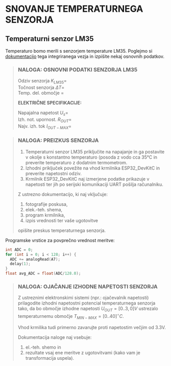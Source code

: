 # SNOVANJE TEMPERATURNEGA SENZORJA

## Temperaturni senzor LM35

Temperaturo bomo merili s senzorjem temperature LM35. Poglejmo si [dokumentacijo](https://www.ti.com/lit/ds/symlink/lm35.pdf) tega integriranega vezja in izpišite nekaj osnovnih podatkov.

> ### NALOGA: OSNOVNI PODATKI SENZORJA LM35  
>
> Odziv senzorja $K_{LM35} =$  
> Točnost senzorja $\Delta T =$  
> Temp. del. območje =  
>  
> **ELEKTRIČNE SPECIFIKACIJE:**  
>  
> Napajalna napetost $U_s =$  
> Izh. not. upornost. $R_{OUT} =$  
> Najv. izh. tok $I_{OUT-MAX} =$  

> ### NALOGA: PREIZKUS SENZORJA  
>  
> 1. Temperaturni senzor LM35 priključite na napajanje in ga postavite v okolje s konstantno temperaturo (posoda z vodo cca 35°C in preverite temperaturo z dodatnim termometrom.
> 2. Izhodni priključek povežite na vhod krmilnika ESP32_DevKitC in preverite napetostni odziv.
> 3. Krmilnik ESP32_DevKitC naj izmerjene podatke prikazuje v napetosti ter jih po serijski komunikaciji UART pošilja računalniku.
>  
> Z ustrezno dokumentacijo, ki naj vključuje:
>
>   1. fotografije poskusa,
>   2. elek.-teh. shema,
>   3. program krmilnika,
>   4. izpis vrednosti ter vaše ugotovitve
>
> opišite preskus temperaturnega senzorja.

Programske vrstice za povprečno vrednost meritve:

```cpp
int ADC = 0;
for (int i = 0; i < 128; i++) {
  ADC += analogRead(A7);
  delay(1);
}
float avg_ADC = float(ADC/128.0);
```

> ### NALOGA: OJAČANJE IZHODNE NAPETOSTI SENZORJA
>  
>  Z ustreznimi elektronskimi sistemi (npr.: ojačevalnik napetosti) prilagodite izhodni napetostni potencial temperaturnega senzorja tako, da bo območje izhodne napetosti $U_{OUT}=[0 .. 3,0]V$ ustrezalo temperaturnemu območje $T_{MIN-MAX}=[0 .. 40]^\circ C$.
>  
> Vhod krmilika tudi primerno zavarujte proti napetostim večjim od 3.3V.
>  
>  Dokumentacija naloge naj vsebuje:
>
>  1. el.-teh. shemo in
>  2. rezultate vsaj ene meritve z ugotovitvami (kako vam je transformacija uspela).
